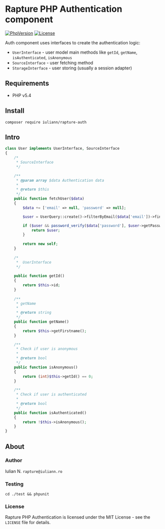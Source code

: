 # Rapture PHP Authentication component

[![PhpVersion](https://img.shields.io/badge/php-5.4-orange.svg?style=flat-square)](#)
[![License](https://img.shields.io/badge/license-MIT-blue.svg?style=flat-square)](#)

Auth component uses interfaces to create the authentication logic:
- `UserInterface` - user model main methods like `getId`, `getName`, `isAuthenticated`, `isAnonymous`
- `SourceInterface` - user fetching method
- `StorageInterface` - user storing (usually a session adapter)

## Requirements

- PHP v5.4

## Install

```
composer require iuliann/rapture-auth
```

## Intro

```php
class User implements UserInterface, SourceInterface
{
    /*
     * SourceInterface
     */

	/**
     * @param array $data Authentication data
	 *
	 * @return $this
     */
    public function fetchUser($data)
    {
        $data += ['email' => null, 'password' => null];

        $user = UserQuery::create()->filterByEmail($data['email'])->findOne();

        if ($user && password_verify($data['password'], $user->getPassword())) {
            return $user;
        }
    
        return new self;
    }
    
    /*
     *  UserInterface
     */
    
    public function getId()
    {
    	return $this->id;
    }
    
    /**
     * getName
     *
     * @return string
     */
    public function getName()
    {
        return $this->getFirstname();
    }

    /**
     * Check if user is anonymous
     *
     * @return bool
     */
    public function isAnonymous()
    {
        return (int)$this->getId() == 0;
    }

    /**
     * Check if user is authenticated
     *
     * @return bool
     */
    public function isAuthenticated()
    {
        return !$this->isAnonymous();
    }
}
```

## About

### Author

Iulian N. `rapture@iuliann.ro`

### Testing

```
cd ./test && phpunit
```

### License

Rapture PHP Authentication is licensed under the MIT License - see the `LICENSE` file for details.
